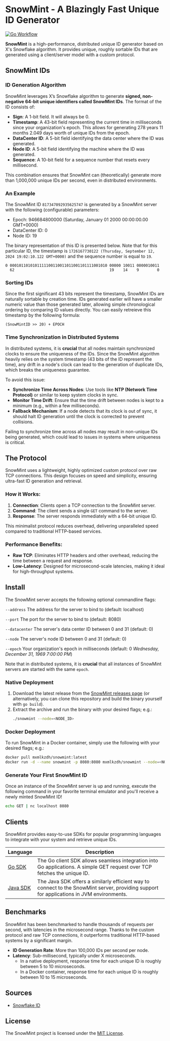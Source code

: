# SnowMint - A Blazingly Fast Unique ID Generator
[![Go Workflow](https://github.com/mxmlkzdh/snowmint/actions/workflows/go.yml/badge.svg)](https://github.com/mxmlkzdh/snowmint/actions)

**SnowMint** is a high-performance, distributed unique ID generator based on X's Snowflake algorithm. It provides unique, roughly sortable IDs that are generated using a client/server model with a custom protocol.

## SnowMint IDs

### ID Generation Algorithm
SnowMint leverages X’s Snowflake algorithm to generate **signed, non-negative 64-bit unique identifiers called SnowMint IDs**.  The format of the ID consists of:

- **Sign**: A 1-bit field. It will always be 0. 
- **Timestamp**: A 43-bit field representing the current time in milliseconds since your organization's epoch. This allows for generating 278 years 11 months 2.049 days worth of unique IDs from the epoch.
- **DataCenter ID**: A 5-bit field identifying the data center where the ID was generated.
- **Node ID**: A 5-bit field identifying the machine where the ID was generated.
- **Sequence**: A 10-bit field for a sequence number that resets every millisecond.

This combination ensures that SnowMint can (theoretically) generate more than 1,000,000 unique IDs per second, even in distributed environments.

### An Example
The SnowMint ID `817347092935625747` is generated by a SnowMint server with the following (configurable) parameters:
- Epoch: 946684800000 (Saturday, January 01 2000 00:00:00.00 GMT+0000)
- DataCenter ID: 0
- Node ID: 19

The binary representation of this ID is presented below. Note that for this particular ID, the timestamp is `1726167730122 (Thursday, September 12, 2024 19:02:10.122 GMT+0000)` and the sequence number is equal to `19`.

```
0 0001011010101111100110011011001101111001010 00000 10011 0000010011
  62                                          19    14    9        0
```

### Sorting IDs
Since the first significant 43 bits represent the timestamp, SnowMint IDs are naturally sortable by creation time. IDs generated earlier will have a smaller numeric value than those generated later, allowing simple chronological ordering by comparing ID values directly. You can easily retreieve this timestamp by the following formula:
```
(SnowMintID >> 20) + EPOCH
```

### Time Synchronization in Distributed Systems

In distributed systems, it is **crucial** that all nodes maintain synchronized clocks to ensure the uniqueness of the IDs. Since the SnowMint algorithm heavily relies on the system timestamp (43 bits of the ID represent the time), any drift in a node's clock can lead to the generation of duplicate IDs, which breaks the uniqueness guarantee.

To avoid this issue:
- **Synchronize Time Across Nodes**: Use tools like **NTP (Network Time Protocol)** or similar to keep system clocks in sync.
- **Monitor Time Drift**: Ensure that the time drift between nodes is kept to a minimum (e.g., within a few milliseconds).
- **Fallback Mechanism**: If a node detects that its clock is out of sync, it should halt ID generation until the clock is corrected to prevent collisions.

Failing to synchronize time across all nodes may result in non-unique IDs being generated, which could lead to issues in systems where uniqueness is critical.

## The Protocol

SnowMint uses a lightweight, highly optimized custom protocol over raw TCP connections. This design focuses on speed and simplicity, ensuring ultra-fast ID generation and retrieval.

### How it Works:
1. **Connection**: Clients open a TCP connection to the SnowMint server.
2. **Command**: The client sends a single `GET` command to the server.
3. **Response**: The server responds immediately with a 64-bit unique ID.

This minimalist protocol reduces overhead, delivering unparalleled speed compared to traditional HTTP-based services.

### Performance Benefits:
- **Raw TCP**: Eliminates HTTP headers and other overhead, reducing the time between a request and response.
- **Low-Latency**: Designed for microsecond-scale latencies, making it ideal for high-throughput systems.

## Install

The SnowMint server accepts the following optional commandline flags:

`--address` The address for the server to bind to (default: localhost)

`--port` The port for the server to bind to (default: 8080)

`--datacenter` The server's data center ID between 0 and 31 (default: 0)

`--node` The server's node ID between 0 and 31 (default: 0)

`--epoch` Your organization's epoch in milliseconds (default: 0 _Wednesday, December 31, 1969 7:00:00 PM_)

Note that in distributed systems, it is **crucial** that all instances of SnowMint servers are started with the same `epoch`.

### Native Deployment
1. Download the latest release from the [SnowMint releases page](#) (or alternatively, you can clone this repository and build the binary yourself with `go build`).
2. Extract the archive and run the binary with your desired flags; e.g.:
   ```bash
   ./snowmint --node=<NODE_ID>
   ```

### Docker Deployment
To run SnowMint in a Docker container, simply use the following with your desired flags; e.g.:
```bash
docker pull mxmlkzdh/snowmint:latest
docker run -d --name snowmint -p 8080:8080 mxmlkzdh/snowmint --node=<NODE_ID>
```

### Generate Your First SnowMint ID
Once an instance of the SnowMint server is up and running, execute the following command in your favorite terminal emulator and you'll receive a newly minted SnowMint ID!
```bash
echo GET | nc localhost 8080
```

## Clients

SnowMint provides easy-to-use SDKs for popular programming languages to integrate with your system and retrieve unique IDs.

| Language  | Description |
| ------------- | ------------- |
| [Go SDK](https://github.com/mxmlkzdh/snowmint-go)  | The Go client SDK allows seamless integration into Go applications. A simple GET request over TCP fetches the unique ID.  |
| [Java SDK](https://github.com/mxmlkzdh/snowmint-java)  | The Java SDK offers a similarly efficient way to connect to the SnowMint server, providing support for applications in JVM environments.  |

## Benchmarks
SnowMint has been benchmarked to handle thousands of requests per second, with latencies in the microsecond range. Thanks to the custom protocol and raw TCP connections, it outperforms traditional HTTP-based systems by a significant margin.

- **ID Generation Rate**: More than 100,000 IDs per second per node.
- **Latency**: Sub-millisecond, typically under X microseconds.
   - In a native deployment, response time for each unique ID is roughly between 5 to 10 microseconds.
   - In a Docker container, response time for each unique ID is roughly between 10 to 15 microseconds.

## Sources
- [Snowflake ID](https://en.wikipedia.org/wiki/Snowflake_ID)

## License
The SnowMint project is licensed under the [MIT License](LICENSE).
